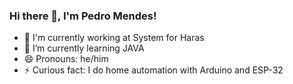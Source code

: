 ### Hi there 👋, I'm Pedro Mendes!

- 🔭 I'm currently working at System for Haras
- 🌱 I’m currently learning JAVA
- 😄 Pronouns: he/him
- ⚡ Curious fact: I do home automation with Arduino and ESP-32 
